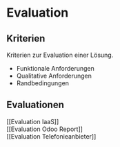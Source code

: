# Evaluation

## Kriterien

Kriterien zur Evaluation einer Lösung.

* Funktionale Anforderungen
* Qualitative Anforderungen
* Randbedingungen

## Evaluationen

[[Evaluation IaaS]]  
[[Evaluation Odoo Report]]  
[[Evaluation Telefonieanbieter]]